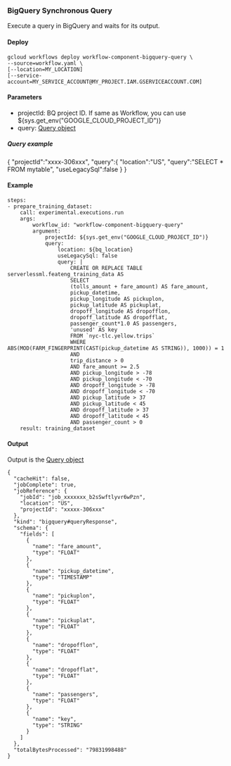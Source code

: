 ### BigQuery Synchronous Query

Execute a query in BigQuery and waits for its output.

#### Deploy

```
gcloud workflows deploy workflow-component-bigquery-query \
--source=workflow.yaml \ 
[--location=MY_LOCATION]
[--service-account=MY_SERVICE_ACCOUNT@MY_PROJECT.IAM.GSERVICEACCOUNT.COM]
```

#### Parameters

- projectId: BQ project ID. If same as Workflow, you can use ${sys.get_env("GOOGLE_CLOUD_PROJECT_ID")}
- query: [Query object](https://cloud.google.com/bigquery/docs/reference/rest/v2/jobs/query)

##### Query example

{
    "projectId":"xxxx-306xxx",
    "query":{
        "location":"US",
        "query":"SELECT * FROM mytable",
        "useLegacySql":false
    }
}

#### Example

```
steps:
- prepare_training_dataset:
    call: experimental.executions.run
    args: 
        workflow_id: "workflow-component-bigquery-query"
        argument:
            projectId: ${sys.get_env("GOOGLE_CLOUD_PROJECT_ID")}
            query:
                location: ${bq_location}
                useLegacySql: false
                query: |
                    CREATE OR REPLACE TABLE serverlessml.feateng_training_data AS
                    SELECT
                    (tolls_amount + fare_amount) AS fare_amount,
                    pickup_datetime,
                    pickup_longitude AS pickuplon,
                    pickup_latitude AS pickuplat,
                    dropoff_longitude AS dropofflon,
                    dropoff_latitude AS dropofflat,
                    passenger_count*1.0 AS passengers,
                    'unused' AS key
                    FROM `nyc-tlc.yellow.trips`
                    WHERE ABS(MOD(FARM_FINGERPRINT(CAST(pickup_datetime AS STRING)), 1000)) = 1
                    AND
                    trip_distance > 0
                    AND fare_amount >= 2.5
                    AND pickup_longitude > -78
                    AND pickup_longitude < -70
                    AND dropoff_longitude > -78
                    AND dropoff_longitude < -70
                    AND pickup_latitude > 37
                    AND pickup_latitude < 45
                    AND dropoff_latitude > 37
                    AND dropoff_latitude < 45
                    AND passenger_count > 0
    result: training_dataset
```


#### Output

Output is the [Query object](https://cloud.google.com/bigquery/docs/reference/rest/v2/jobs/query)

```
{
  "cacheHit": false,
  "jobComplete": true,
  "jobReference": {
    "jobId": "job_xxxxxxx_b2sSwftlyvr6wPzn",
    "location": "US",
    "projectId": "xxxxx-306xxx"
  },
  "kind": "bigquery#queryResponse",
  "schema": {
    "fields": [
      {
        "name": "fare_amount",
        "type": "FLOAT"
      },
      {
        "name": "pickup_datetime",
        "type": "TIMESTAMP"
      },
      {
        "name": "pickuplon",
        "type": "FLOAT"
      },
      {
        "name": "pickuplat",
        "type": "FLOAT"
      },
      {
        "name": "dropofflon",
        "type": "FLOAT"
      },
      {
        "name": "dropofflat",
        "type": "FLOAT"
      },
      {
        "name": "passengers",
        "type": "FLOAT"
      },
      {
        "name": "key",
        "type": "STRING"
      }
    ]
  },
  "totalBytesProcessed": "79831998488"
}
```